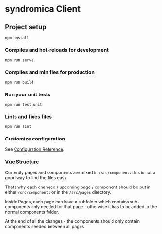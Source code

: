 # syndromica Client

## Project setup
```
npm install
```

### Compiles and hot-reloads for development
```
npm run serve
```

### Compiles and minifies for production
```
npm run build
```

### Run your unit tests
```
npm run test:unit
```

### Lints and fixes files
```
npm run lint
```

### Customize configuration
See [Configuration Reference](https://cli.vuejs.org/config/).

### Vue Structure

Currently pages and components are mixed in `/src/components` this is not a good way to find the files easy.

Thats why each changed / upcoming page / component should be put in either `/src/components` or in the `/src/pages` directory.

Inside Pages, each page can have a subfolder which contains sub-components only needed for that page - otherwise it has to be added to the normal components folder.

At the end of all the changes - the components should only contain components needed between all pages
